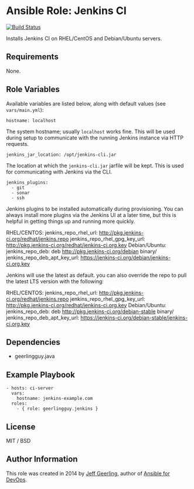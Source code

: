 # Ansible Role: Jenkins CI

[![Build Status](https://travis-ci.org/geerlingguy/ansible-role-jenkins.svg?branch=master)](https://travis-ci.org/geerlingguy/ansible-role-jenkins)

Installs Jenkins CI on RHEL/CentOS and Debian/Ubuntu servers.

## Requirements

None.

## Role Variables

Available variables are listed below, along with default values (see `vars/main.yml`):

    hostname: localhost

The system hostname; usually `localhost` works fine. This will be used during setup to communicate with the running Jenkins instance via HTTP requests.

    jenkins_jar_location: /opt/jenkins-cli.jar

The location at which the `jenkins-cli.jar` jarfile will be kept. This is used for communicating with Jenkins via the CLI.

    jenkins_plugins:
      - git
      - sonar
      - ssh

Jenkins plugins to be installed automatically during provisioning. You can always install more plugins via the Jenkins UI at a later time, but this is helpful in getting things up and running more quickly.

RHEL/CENTOS:
    jenkins_repo_rhel_url: http://pkg.jenkins-ci.org/redhat/jenkins.repo
    jenkins_repo_rhel_gpg_key_url: http://pkg.jenkins-ci.org/redhat/jenkins-ci.org.key
Debian/Ubuntu:
    jenkins_repo_deb: deb http://pkg.jenkins-ci.org/debian binary/
    jenkins_repo_deb_apt_key_url: https://jenkins-ci.org/debian/jenkins-ci.org.key

Jenkins will use the latest as default. you can also override the repo to pull the latest LTS version with the following:

RHEL/CENTOS:
    jenkins_repo_rhel_url: http://pkg.jenkins-ci.org/redhat/jenkins.repo
    jenkins_repo_rhel_gpg_key_url: http://pkg.jenkins-ci.org/redhat/jenkins-ci.org.key
Debian/Ubuntu:
    jenkins_repo_deb: deb http://pkg.jenkins-ci.org/debian-stable binary/
    jenkins_repo_deb_apt_key_url: https://jenkins-ci.org/debian-stable/jenkins-ci.org.key

## Dependencies

  - geerlingguy.java

## Example Playbook

    - hosts: ci-server
      vars:
        hostname: jenkins-example.com
      roles:
        - { role: geerlingguy.jenkins }

## License

MIT / BSD

## Author Information

This role was created in 2014 by [Jeff Geerling](http://jeffgeerling.com/), author of [Ansible for DevOps](http://ansiblefordevops.com/).
